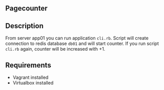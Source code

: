 ## Pagecounter

## Description
From server app01 you can run application `cli.rb`. Script will create connection to redis database `db01` and will start counter. If you run script `cli.rb` again, counter will be increased with +1.

## Requirements
- Vagrant installed
- Virtualbox installed

